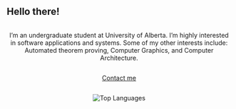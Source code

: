 ## Hello there!

<div align="center" style="display: flex; flex-flow: column nowrap; width: 100%;">

I’m an undergraduate student at University of Alberta. 
I’m highly interested in software applications and systems. 
Some of my other interests include: Automated theorem proving, Computer Graphics, and Computer Architecture.

[Contact me](https://www.linkedin.com/in/harsh-gill/)

![Top Languages](https://github-readme-stats.vercel.app/api/top-langs/?username=349gill&theme=dark&layout=donut-vertical)

</div>
